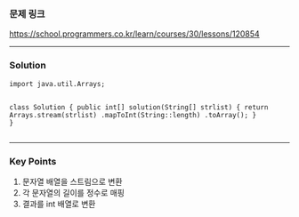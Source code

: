 <h3 id="문제-링크">문제 링크</h3>
<p><a href="https://school.programmers.co.kr/learn/courses/30/lessons/120854">https://school.programmers.co.kr/learn/courses/30/lessons/120854</a></p>
<hr />
<h3 id="solution">Solution</h3>
<pre><code class="language-java">import java.util.Arrays;

class Solution {
    public int[] solution(String[] strlist) {
        return Arrays.stream(strlist)
                .mapToInt(String::length)
                .toArray();
    }
}</code></pre>
<hr />
<h3 id="key-points">Key Points</h3>
<ol>
<li>문자열 배열을 스트림으로 변환</li>
<li>각 문자열의 길이를 정수로 매핑</li>
<li>결과를 int 배열로 변환</li>
</ol>